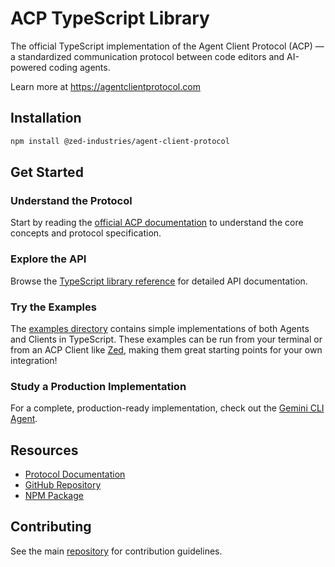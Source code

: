# ACP TypeScript Library

The official TypeScript implementation of the Agent Client Protocol (ACP) — a standardized communication protocol between code editors and AI-powered coding agents.

Learn more at https://agentclientprotocol.com

## Installation

```bash
npm install @zed-industries/agent-client-protocol
```

## Get Started

### Understand the Protocol

Start by reading the [official ACP documentation](https://agentclientprotocol.com) to understand the core concepts and protocol specification.

### Explore the API

Browse the [TypeScript library reference](https://zed-industries.github.io/agent-client-protocol) for detailed API documentation.

### Try the Examples

The [examples directory](https://github.com/zed-industries/agent-client-protocol/tree/mains/typescript/examples) contains simple implementations of both Agents and Clients in TypeScript. These examples can be run from your terminal or from an ACP Client like [Zed](https://zed.dev), making them great starting points for your own integration!

### Study a Production Implementation

For a complete, production-ready implementation, check out the [Gemini CLI Agent](https://github.com/google-gemini/gemini-cli/blob/main/packages/cli/src/zed-integration/zedIntegration.ts).

## Resources

- [Protocol Documentation](https://agentclientprotocol.com)
- [GitHub Repository](https://github.com/zed-industries/agent-client-protocol)
- [NPM Package](https://www.npmjs.com/package/@zed-industries/agent-client-protocol)

## Contributing

See the main [repository](https://github.com/zed-industries/agent-client-protocol) for contribution guidelines.
